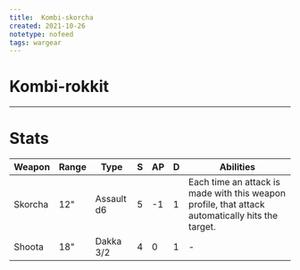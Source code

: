 ```yaml
---
title:  Kombi-skorcha
created: 2021-10-26
notetype: nofeed
tags: wargear
---
```


# Kombi-rokkit

---

# Stats

| Weapon  | Range | Type       | S   | AP  | D   | Abilities                                                                                        |
| ------- | ----- | ---------- | --- | --- | --- | ------------------------------------------------------------------------------------------------ |
| Skorcha | 12"   | Assault d6 | 5   | -1  | 1   | Each time an attack is made with this weapon profile, that attack automatically hits the target. | 
| Shoota  | 18"   | Dakka 3/2  | 4   | 0   | 1   | -                                                                                                |
